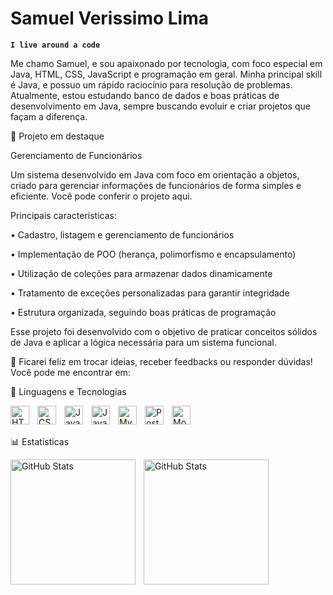 # Samuel Verissimo Lima

**`I live around a code`**

Me chamo Samuel, e sou apaixonado por tecnologia, com foco especial em Java, HTML, CSS, JavaScript e programação em geral. Minha principal skill é Java, e possuo um rápido raciocínio para resolução de problemas. Atualmente, estou estudando banco de dados e boas práticas de desenvolvimento em Java, sempre buscando evoluir e criar projetos que façam a diferença.

🔭 Projeto em destaque

Gerenciamento de Funcionários

Um sistema desenvolvido em Java com foco em orientação a objetos, criado para gerenciar informações de funcionários de forma simples e eficiente. Você pode conferir o projeto aqui.

Principais características:

•
Cadastro, listagem e gerenciamento de funcionários

•
Implementação de POO (herança, polimorfismo e encapsulamento)

•
Utilização de coleções para armazenar dados dinamicamente

•
Tratamento de exceções personalizadas para garantir integridade

•
Estrutura organizada, seguindo boas práticas de programação

Esse projeto foi desenvolvido com o objetivo de praticar conceitos sólidos de Java e aplicar a lógica necessária para um sistema funcional.

💬 Ficarei feliz em trocar ideias, receber feedbacks ou responder dúvidas!
Você pode me encontrar em:




🤖 Linguagens e Tecnologias

<img align="left" alt="HTML" title="HTML" width="30px" style="padding-right: 10px;" src="https://cdn.jsdelivr.net/gh/devicons/devicon@latest/icons/html5/html5-original.svg" />
<img align="left" alt="CSS" title="CSS" width="30px" style="padding-right: 10px;" src="https://cdn.jsdelivr.net/gh/devicons/devicon@latest/icons/css3/css3-original.svg" />
<img align="left" alt="JavaScript" title="JavaScript" width="30px" style="padding-right: 10px;" src="https://cdn.jsdelivr.net/gh/devicons/devicon@latest/icons/javascript/javascript-original.svg" />
<img align="left" alt="Java" title="Java" width="30px" style="padding-right: 10px;" src="https://cdn.jsdelivr.net/gh/devicons/devicon@latest/icons/java/java-original.svg" />
<img align="left" alt="MySQL" title="MySQL" width="30px" style="padding-right: 10px;" src="https://cdn.jsdelivr.net/gh/devicons/devicon@latest/icons/mysql/mysql-original.svg" />
<img align="left" alt="PostgreSQL" title="PostgreSQL" width="30px" style="padding-right: 10px;" src="https://cdn.jsdelivr.net/gh/devicons/devicon@latest/icons/postgresql/postgresql-original.svg" />
<img align="left" alt="MongoDB" title="MongoDB" width="30px" style="padding-right: 10px;" src="https://cdn.jsdelivr.net/gh/devicons/devicon@latest/icons/mongodb/mongodb-original.svg" />

<br/>
<br/>

📊 Estatísticas

<p>
  <img 
    align="left" 
    alt="GitHub Stats" 
    height="200" 
    style="padding-right: 10px;" 
    src="https://github-readme-stats.vercel.app/api?username=et3rnaly&show_icons=true&theme=tokyonight&include_all_commits=true&locale=pt-br" 
  />

<img 
      align="left" 
      alt="GitHub Stats" 
      height="200" 
      src="https://github-readme-stats.vercel.app/api/top-langs/?username=Et3rnaly&theme=tokyonight&layout=compact&custom_title=Tecnologias&langs_count=7" 
  />

</p>

